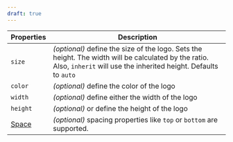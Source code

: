 ```yaml
---
draft: true
---
```


| Properties                                      | Description                                                                                                                                                             |
| ----------------------------------------------- | ----------------------------------------------------------------------------------------------------------------------------------------------------------------------- |
| `size`                                          | _(optional)_ define the size of the logo. Sets the height. The width will be calculated by the ratio. Also, `inherit` will use the inherited height. Defaults to `auto` |
| `color`                                         | _(optional)_ define the color of the logo                                                                                                                               |
| `width`                                         | _(optional)_ define either the width of the logo                                                                                                                        |
| `height`                                        | _(optional)_ or define the height of the logo                                                                                                                           |
| [Space](/uilib/components/space#tab-properties) | _(optional)_ spacing properties like `top` or `bottom` are supported.                                                                                                   |
